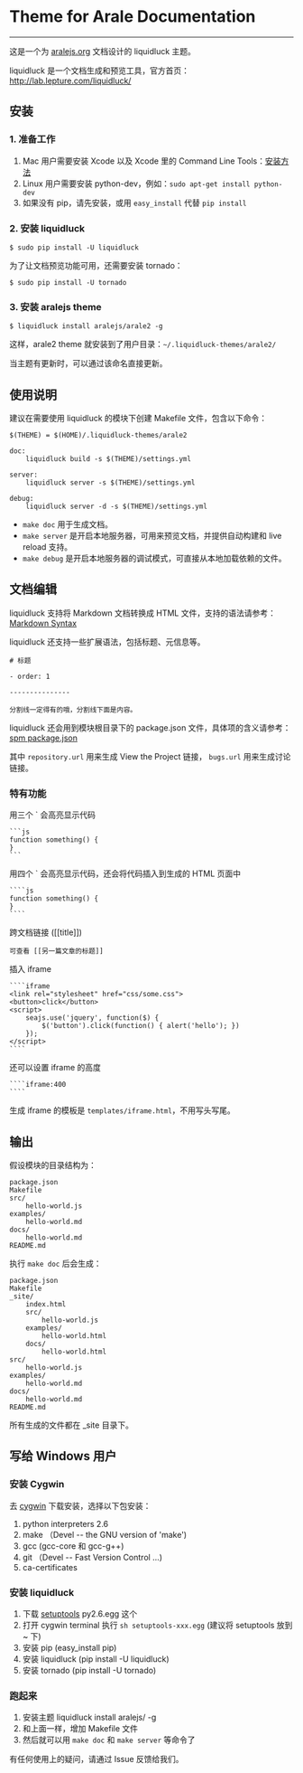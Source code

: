 # Theme for Arale Documentation

---

这是一个为 [aralejs.org](http://aralejs.org) 文档设计的 liquidluck 主题。

liquidluck 是一个文档生成和预览工具，官方首页：<http://lab.lepture.com/liquidluck/>



## 安装

### 1. 准备工作

1. Mac 用户需要安装 Xcode 以及 Xcode 里的 Command Line Tools：[安装方法](http://stackoverflow.com/questions/9329243/xcode-4-4-command-line-tools)
2. Linux 用户需要安装 python-dev，例如：`sudo apt-get install python-dev`
3. 如果没有 pip，请先安装，或用 `easy_install` 代替 `pip install`

### 2. 安装 liquidluck

```
$ sudo pip install -U liquidluck
```

为了让文档预览功能可用，还需要安装 tornado：

```
$ sudo pip install -U tornado
```

### 3. 安装 aralejs theme

```
$ liquidluck install aralejs/arale2 -g
```

这样，arale2 theme 就安装到了用户目录：`~/.liquidluck-themes/arale2/`

当主题有更新时，可以通过该命名直接更新。



## 使用说明

建议在需要使用 liquidluck 的模块下创建 Makefile 文件，包含以下命令：

```
$(THEME) = $(HOME)/.liquidluck-themes/arale2

doc:
    liquidluck build -s $(THEME)/settings.yml

server:
    liquidluck server -s $(THEME)/settings.yml

debug:
    liquidluck server -d -s $(THEME)/settings.yml
```

- `make doc` 用于生成文档。
- `make server` 是开启本地服务器，可用来预览文档，并提供自动构建和 live reload 支持。
- `make debug` 是开启本地服务器的调试模式，可直接从本地加载依赖的文件。


## 文档编辑

liquidluck 支持将 Markdown 文档转换成 HTML 文件，支持的语法请参考：[Markdown Syntax](http://daringfireball.net/projects/markdown/syntax)

liquidluck 还支持一些扩展语法，包括标题、元信息等。

```
# 标题

- order: 1

---------------

分割线一定得有的哦，分割线下面是内容。
```

liquidluck 还会用到模块根目录下的 package.json 文件，具体项的含义请参考：[spm package.json](https://github.com/spmjs/spm/wiki/package.json)

其中 ``repository.url`` 用来生成 View the Project 链接， ``bugs.url`` 用来生成讨论链接。


### 特有功能

用三个 ` 会高亮显示代码

    ```js
    function something() {
    }
    ```

用四个 ` 会高亮显示代码，还会将代码插入到生成的 HTML 页面中

    ````js
    function something() {
    }
    ````

跨文档链接 ([[title]])

    可查看 [[另一篇文章的标题]]

插入 iframe

    ````iframe
    <link rel="stylesheet" href="css/some.css">
    <button>click</button>
    <script>
        seajs.use('jquery', function($) {
            $('button').click(function() { alert('hello'); })
        });
    </script>
    ````

还可以设置 iframe 的高度

    ````iframe:400
    ````

生成 iframe 的模板是 `templates/iframe.html`，不用写头写尾。



## 输出

假设模块的目录结构为：

```
package.json
Makefile
src/
    hello-world.js
examples/
    hello-world.md
docs/
    hello-world.md
README.md
```

执行 `make doc` 后会生成：

```
package.json
Makefile
_site/
    index.html
    src/
        hello-world.js
    examples/
        hello-world.html
    docs/
        hello-world.html
src/
    hello-world.js
examples/
    hello-world.md
docs/
    hello-world.md
README.md
```

所有生成的文件都在 _site 目录下。


## 写给 Windows 用户

### 安装 Cygwin

去 [cygwin](http://www.cygwin.com) 下载安装，选择以下包安装：

1. python interpreters 2.6
2. make （Devel -- the GNU version of 'make')
3. gcc (gcc-core 和 gcc-g++)
4. git （Devel -- Fast Version Control …)
5. ca-certificates

### 安装 liquidluck

1. 下载 [setuptools](http://pypi.python.org/pypi/setuptools) py2.6.egg 这个
2. 打开 cygwin terminal 执行 ``sh setuptools-xxx.egg`` (建议将 setuptools 放到 ~ 下)
3. 安装 pip (easy_install pip)
4. 安装 liquidluck (pip install -U liquidluck)
5. 安装 tornado (pip install -U tornado)

### 跑起来

1. 安装主题 liquidluck install aralejs/ -g
2. 和上面一样，增加 Makefile 文件
3. 然后就可以用 `make doc` 和 `make server` 等命令了


有任何使用上的疑问，请通过 Issue 反馈给我们。
